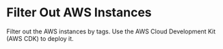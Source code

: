 # Filter Out AWS Instances

Filter out the AWS instances by tags. Use the AWS Cloud Development Kit (AWS CDK) to deploy it.
